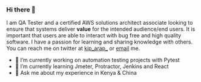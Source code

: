 ### Hi there 👋
I am QA Tester and a certified AWS solutions architect associate looking to ensure that systems deliver __value__ for the intended audience/end users. It is important that users are able to interact with bug free and high quality software. I have a passion for learning and sharing knowledge with others. You can reach me on twitter at [kip_arap_](https://twitter.com/kip_arap_) or [email](kemeikitur@gmail.com) me.

<!--![how to find a bug](https://www.3tonsofcode.com/webz/image.axd?picture=%2F2013%2F08%2Fgh6vZ.png)-->

<!--
**kipkitur/kipkitur** is a ✨ _special_ ✨ repository because its `README.md` (this file) appears on your GitHub profile.-->

<!--Here are some ideas to get you started:-->

- 🔭 I’m currently working on automation testing projects with Pytest
- 🌱 I’m currently learning Jmeter, Protractor, Jenkins and React 
- 💬 Ask me about my experience in Kenya & China
<!--- ⚡ Fun fact: When I was 6 years old, I had one of the best pitch for a cartoon show.-->
